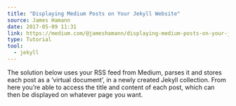 ```yaml
---
title: "Displaying Medium Posts on Your Jekyll Website"
source: James Hamann
date: 2017-05-09 11:31
link: https://medium.com/@jameshamann/displaying-medium-posts-on-your-jekyll-website-7eef230309e4
type: Tutorial
tool:
  - jekyll
---
```

The solution below uses your RSS feed from Medium, parses it and stores each post as a ‘virtual document’, in a newly created Jekyll collection. From here you’re able to access the title and content of each post, which can then be displayed on whatever page you want.






